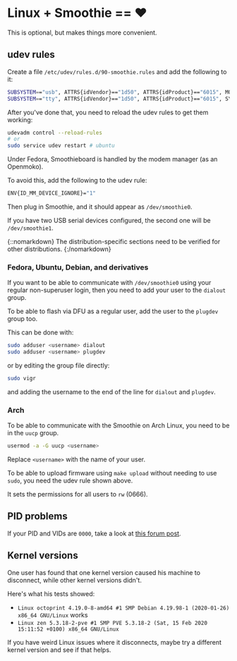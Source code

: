 
# Linux + Smoothie == ❤️

This is optional, but makes things more convenient.

## udev rules

Create a file `/etc/udev/rules.d/90-smoothie.rules` and add the following to it:

```bash
SUBSYSTEM=="usb", ATTRS{idVendor}=="1d50", ATTRS{idProduct}=="6015", MODE="0666"
SUBSYSTEM=="tty", ATTRS{idVendor}=="1d50", ATTRS{idProduct}=="6015", SYMLINK+="smoothie%n"
```

After you've done that, you need to reload the udev rules to get them working:

```bash
udevadm control --reload-rules
# or
sudo service udev restart # ubuntu
```

Under Fedora, Smoothieboard is handled by the modem manager (as an Openmoko).

To avoid this, add the following to the udev rule:

```bash
ENV{ID_MM_DEVICE_IGNORE}="1"
```

Then plug in Smoothie, and it should appear as `/dev/smoothie0`.

If you have two USB serial devices configured, the second one will be `/dev/smoothie1`.

{::nomarkdown}
<sl-alert variant="neutral" open>
  <sl-icon slot="icon" name="info-circle"></sl-icon>
  The distribution-specific sections need to be verified for other distributions.
</sl-alert>
{:/nomarkdown}

### Fedora, Ubuntu, Debian, and derivatives

If you want to be able to communicate with `/dev/smoothie0` using your regular non-superuser login, then you need to add your user to the `dialout` group.

To be able to flash via DFU as a regular user, add the user to the `plugdev` group too.

This can be done with:

```bash
sudo adduser <username> dialout
sudo adduser <username> plugdev
```

or by editing the group file directly:

```bash
sudo vigr
```

and adding the username to the end of the line for `dialout` and `plugdev`.

### Arch

To be able to communicate with the Smoothie on Arch Linux, you need to be in the `uucp` group.

```bash
usermod -a -G uucp <username>
```

Replace `<username>` with the name of your user.

To be able to upload firmware using `make upload` without needing to use `sudo`, you need the udev rule shown above.

It sets the permissions for all users to `rw` (0666).

## PID problems

If your PID and VIDs are `0000`, take a look at [this forum post](http://smoothieware.org/forum/t-1047411?from=email#post-2184547).

## Kernel versions

One user has found that one kernel version caused his machine to disconnect, while other kernel versions didn't.

Here's what his tests showed:

- `Linux octoprint 4.19.0-8-amd64 #1 SMP Debian 4.19.98-1 (2020-01-26) x86_64 GNU/Linux` works
- `Linux zen 5.3.18-2-pve #1 SMP PVE 5.3.18-2 (Sat, 15 Feb 2020 15:11:52 +0100) x86_64 GNU/Linux`

If you have weird Linux issues where it disconnects, maybe try a different kernel version and see if that helps.
